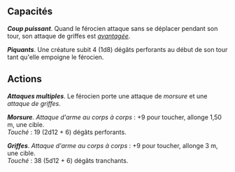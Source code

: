 ## Capacités
_**Coup puissant**_. Quand le férocien attaque sans se déplacer pendant son tour, son attaque de griffes est [_avantagée_](/utiliser-les-caracteristiques/#avantage-et-desavantage).

_**Piquants**_. Une créature subit 4 (1d8) dégâts perforants au début de son tour tant qu'elle empoigne le férocien.

## Actions
_**Attaques multiples**_. Le férocien porte une attaque de _morsure_ et une _attaque de griffes_.

_**Morsure**_. _Attaque d'arme au corps à corps_ : +9 pour toucher, allonge 1,50 m, une cible.  
_Touché_ : 19 (2d12 + 6) dégâts perforants.

_**Griffes**_. _Attaque d'arme au corps à corps_ : +9 pour toucher, allonge 3 m, une cible.  
_Touché_ : 38 (5d12 + 6) dégâts tranchants.
